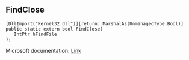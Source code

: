 ## FindClose

```
[DllImport("Kernel32.dll")][return: MarshalAs(UnmanagedType.Bool)]
public static extern bool FindClose(
   IntPtr hFindFile
);
```

Microsoft documentation: [Link](https://docs.microsoft.com/en-us/windows/win32/api/fileapi/nf-fileapi-findclose)
